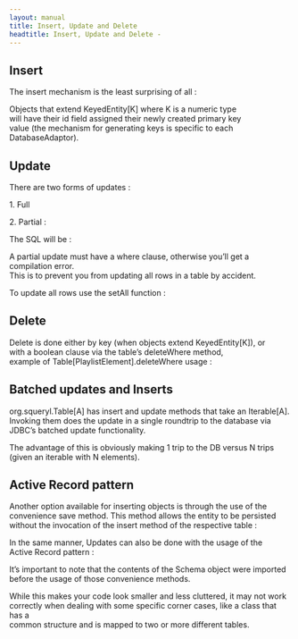 ```yaml
---
layout: manual
title: Insert, Update and Delete
headtitle: Insert, Update and Delete - 
---
```


Insert
------

The insert mechanism is the least surprising of all :

<script type="syntaxhighlighter" class="brush: scala">

\<!\[CDATA\[

val herbyHancock =  
artists.insert(new Artist(“Herby Hancock”))

val ponchoSanchez =  
artists.insert(new Artist(“Poncho Sanchez”))

val theMeters =  
artists.insert(new Artist(“The Meters”))  
\]\]\>

</script>

Objects that extend KeyedEntity\[K\] where K is a numeric type  
will have their id field assigned their newly created primary key  
value (the mechanism for generating keys is specific to each
DatabaseAdaptor).

Update
------

There are two forms of updates :

1\. Full

<script type="syntaxhighlighter" class="brush: scala">

\<!\[CDATA\[

watermelonMan.title = “The Watermelon Man”  
watermelonMan.year = watermelonMan.year + 1  
songs.update(watermelonMan)  
\]\]\>

</script>

2\. Partial :

<script type="syntaxhighlighter" class="brush: scala">

\<!\[CDATA\[

update(songs)(s =\>  
where(s.title === “Watermelon Man”)  
set(s.title := “The Watermelon Man”,  
s.year := s.year.\~ + 1)  
)  
\]\]\>

</script>

The SQL will be :

<script type="syntaxhighlighter" class="brush: sql">

\<!\[CDATA\[  
update Song set  
title = ?,  
year = (year + ?)  
Where  
(title = ?)  
\]\]\>

</script>

A partial update must have a where clause, otherwise you’ll get a
compilation error.  
This is to prevent you from updating all rows in a table by accident.

To update all rows use the setAll function :

<script type="syntaxhighlighter" class="brush: scala">

\<!\[CDATA\[  
update(songs)(s =\> setAll(s.year := s.year.\~ + 1))  
\]\]\>

</script>

Delete
------

Delete is done either by key (when objects extend KeyedEntity\[K\]),
or  
with a boolean clause via the table’s deleteWhere method,  
example of Table\[PlaylistElement\].deleteWhere usage :

<script type="syntaxhighlighter" class="brush: sql">

\<!\[CDATA\[

def removeSong(song: Song) =  
playlistElements.deleteWhere(ple =\> ple.songId === song.id)

def removeSongOfArtist(artist: Artist) =  
playlistElements.deleteWhere(ple =\>  
(ple.playlistId === id) and  
(ple.songId in from(songsOf(artist.id))(s =\> select(s.id)))  
)

\]\]\>

</script>

Batched updates and Inserts
---------------------------

org.squeryl.Table\[A\] has insert and update methods that take an
Iterable\[A\]. Invoking them does the update in a single roundtrip to
the database via JDBC’s batched update functionality.

The advantage of this is obviously making 1 trip to the DB versus N
trips (given an iterable with N elements).

<script type="syntaxhighlighter" class="brush: scala">

\<!\[CDATA\[

addresses.insert(List(  
new Address(“St-Dominique”,14, None,None,None),  
new Address(“St-Urbain”,23, None,None,None),  
new Address(“Sherbrooke”,1123, None,Some(454),Some(“B”))  
))

addresses.insert(List(  
new Address(“Van Horne”,14, None,None,None)  
))

val q = addresses.where(a =\> a.streetName in streetNames)

assertEquals(4, q.Count : Long, “batched update test failed”)

// The update here is one in a single DB trip :

addresses.update(q.map(a =\>{a.streetName += “Z”; a}))

val updatedStreetNames = List(“Van HorneZ”, “SherbrookeZ”, “St-UrbainZ”,
“St-DominiqueZ”)

val updatedQ = addresses.where(a =\> a.streetName in updatedStreetNames)

\]\]\>

</script>

Active Record pattern
---------------------

Another option available for inserting objects is through the use of
the  
convenience save method. This method allows the entity to be persisted  
without the invocation of the insert method of the respective table :

<script type="syntaxhighlighter" class="brush: scala">

\<!\[CDATA\[

import MusicDb.\_

new Artist(“Herby Hancock”).save  
\]\]\>

</script>

In the same manner, Updates can also be done with the usage of the  
Active Record pattern :

<script type="syntaxhighlighter" class="brush: scala">

\<!\[CDATA\[

import MusicDb.\_

watermelonMan.title = “The Watermelon Man”  
watermelonMan.year = watermelonMan.year + 1  
watermelonMan.update  
\]\]\>

</script>

It’s important to note that the contents of the Schema object were
imported  
before the usage of those convenience methods.

While this makes your code look smaller and less cluttered, it may not
work  
correctly when dealing with some specific corner cases, like a class
that has a  
common structure and is mapped to two or more different tables.
